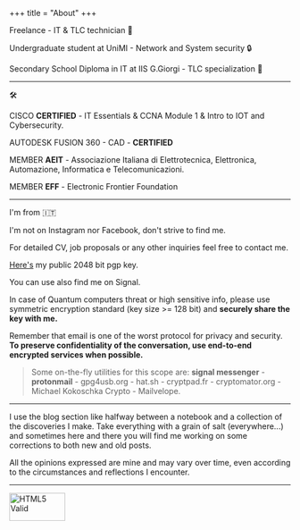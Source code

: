 +++
title = "About"
+++

Freelance - IT & TLC technician &#128295; 

Undergraduate student at UniMI - Network and System security &#128274;

Secondary School Diploma in IT at IIS G.Giorgi - TLC specialization &#128225;

-------

&#128736;

CISCO **CERTIFIED** - IT Essentials & CCNA Module 1 & Intro to IOT and Cybersecurity.

AUTODESK FUSION 360 - CAD - **CERTIFIED**

MEMBER **AEIT** - Associazione Italiana di Elettrotecnica, Elettronica, Automazione, Informatica e Telecomunicazioni.

MEMBER **EFF** - Electronic Frontier Foundation

-------

I'm from 🇮🇹

I'm not on Instagram nor Facebook, don't strive to find me.

For detailed CV, job proposals or any other inquiries feel free to contact me. 

<a href="https://www.fumagalli-mf.vision/pgp-mf.asc">Here's</a> my public 2048 bit pgp key.

You can use also find me on Signal.

In case of Quantum computers threat or high sensitive info, please use symmetric encryption standard (key size >= 128 bit) and **securely share the key with me.**

Remember that email is one of the worst protocol for privacy and security. **To preserve confidentiality of the conversation, use end-to-end encrypted services when possible.**

>Some on-the-fly utilities for this scope are: **signal messenger** - **protonmail** - gpg4usb.org - hat.sh - cryptpad.fr - cryptomator.org - Michael Kokoschka Crypto - Mailvelope.

-------

I use the blog section like halfway between a notebook and a collection of the discoveries I make. Take everything with a grain of salt (everywhere...) and sometimes here and there you will find me working on some corrections to both new and old posts.

All the opinions expressed are mine and may vary over time, even according to the circumstances and reflections I encounter.

-------

<a href="https://html5.validator.nu/?doc=https%3A%2F%2Ffumagalli-mf.vision%2F">
    <img src="img/v.svg" alt="HTML5 Valid" viewBox="0 0 60 55" width="100" height="50" id="htmlvalid"/>
</a>
